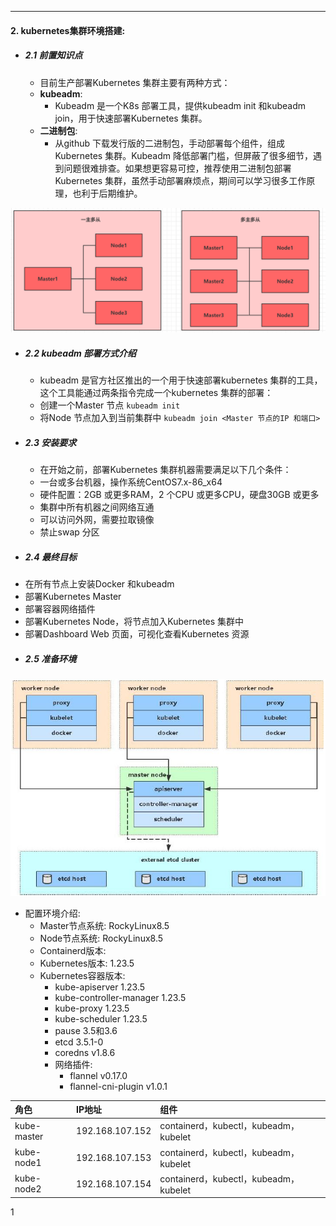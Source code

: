 ---
#### 2. kubernetes集群环境搭建:
+ ##### 2.1 前置知识点
  - 目前生产部署Kubernetes 集群主要有两种方式：
  - **kubeadm**:
    - Kubeadm 是一个K8s 部署工具，提供kubeadm init 和kubeadm join，用于快速部署Kubernetes 集群。
  - **二进制包**:
    - 从github 下载发行版的二进制包，手动部署每个组件，组成Kubernetes 集群。Kubeadm 降低部署门槛，但屏蔽了很多细节，遇到问题很难排查。如果想更容易可控，推荐使用二进制包部署Kubernetes 集群，虽然手动部署麻烦点，期间可以学习很多工作原理，也利于后期维护。

![pics1](../pics/image-20200404094800622.png)

+ ##### 2.2 kubeadm 部署方式介绍
  - kubeadm 是官方社区推出的一个用于快速部署kubernetes 集群的工具，这个工具能通过两条指令完成一个kubernetes 集群的部署：
  - 创建一个Master 节点 `kubeadm init`
  - 将Node 节点加入到当前集群中 `kubeadm join <Master 节点的IP 和端口>`

+ ##### 2.3 安装要求
  - 在开始之前，部署Kubernetes 集群机器需要满足以下几个条件：
   - 一台或多台机器，操作系统CentOS7.x-86_x64
   - 硬件配置：2GB 或更多RAM，2 个CPU 或更多CPU，硬盘30GB 或更多
   - 集群中所有机器之间网络互通
   - 可以访问外网，需要拉取镜像
   - 禁止swap 分区

+ ##### 2.4 最终目标
 - 在所有节点上安装Docker 和kubeadm
 - 部署Kubernetes Master
 - 部署容器网络插件
 - 部署Kubernetes Node，将节点加入Kubernetes 集群中
 - 部署Dashboard Web 页面，可视化查看Kubernetes 资源
 
+ ##### 2.5 准备环境
![pics2](../pics/image-20210609000002940.png)

 - 配置环境介绍:
    - Master节点系统: RockyLinux8.5
    - Node节点系统: RockyLinux8.5
    - Containerd版本:
    - Kubernetes版本: 1.23.5
    - Kubernetes容器版本:
        - kube-apiserver 1.23.5
        - kube-controller-manager 1.23.5
        - kube-proxy 1.23.5
        - kube-scheduler 1.23.5
        - pause 3.5和3.6
        - etcd 3.5.1-0
        - coredns v1.8.6
        - 网络插件:
            + flannel v0.17.0
            + flannel-cni-plugin v1.0.1

| 角色         | IP地址          | 组件                              |
| :-------     | :----------     | :-------------------------------- |
| kube-master  | 192.168.107.152 | containerd，kubectl，kubeadm，kubelet |
| kube-node1   | 192.168.107.153 | containerd，kubectl，kubeadm，kubelet |
| kube-node2   | 192.168.107.154 | containerd，kubectl，kubeadm，kubelet |

 1
 
